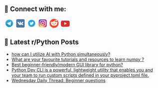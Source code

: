## 🔎 Connect with me:
[<img src="https://github.com/bullbesh/bullbesh/blob/main/images/Telegram.png" width="32" height="32" />](https://t.me/bullbesh)
[<img src="https://github.com/bullbesh/bullbesh/blob/main/images/VK.png" width="32" height="32" />](https://vk.com/bullbesh)
[<img src="https://github.com/bullbesh/bullbesh/blob/main/images/Twitter.png" width="32" height="32" />](https://twitter.com/bullbesh1)
[<img src="https://github.com/bullbesh/bullbesh/blob/main/images/Instagram.png" width="32" height="32" />](https://www.instagram.com/bullbesh)
[<img src="https://github.com/bullbesh/bullbesh/blob/main/images/Reddit.png" width="32" height="32" />](https://www.reddit.com/user/bullbesh)
[<img src="https://github.com/bullbesh/bullbesh/blob/main/images/YouTube.png" width="32" height="32" />](https://www.youtube.com/channel/UCtfjRs6uzgq5mfm8S06WTcg)

## 📕 Latest r/Python Posts
<!-- BLOG-POST-LIST:START -->
- [how can I utilize AI with Python simultaneously?](https://www.reddit.com/r/Python/comments/16zeg1x/how_can_i_utilize_ai_with_python_simultaneously/)
- [What are your favourite tutorials and resources to learn numpy ?](https://www.reddit.com/r/Python/comments/16zagp5/what_are_your_favourite_tutorials_and_resources/)
- [Best beginner-friendly/modern GUI library for python?](https://www.reddit.com/r/Python/comments/16za40l/best_beginnerfriendlymodern_gui_library_for_python/)
- [Python Dev CLI is a powerful, lightweight utility that enables you and your team to run custom scripts defined in your pyproject.toml file.](https://www.reddit.com/r/Python/comments/16z8356/python_dev_cli_is_a_powerful_lightweight_utility/)
- [Wednesday Daily Thread: Beginner questions](https://www.reddit.com/r/Python/comments/16z7wt5/wednesday_daily_thread_beginner_questions/)
<!-- BLOG-POST-LIST:END -->
